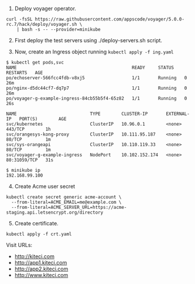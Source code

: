 1. Deploy voyager operator.

```console
curl -fsSL https://raw.githubusercontent.com/appscode/voyager/5.0.0-rc.7/hack/deploy/voyager.sh \
    | bash -s -- --provider=minikube
```

2. First deploy the test servers using ./deploy-servers.sh script.

3. Now, create an Ingress object running `kubectl apply -f ing.yaml`

```console
$ kubectl get pods,svc
NAME                                            READY     STATUS    RESTARTS   AGE
po/echoserver-566fcc4fdb-v8xj5                  1/1       Running   0          26m
po/nginx-d5dc44cf7-dq7p7                        1/1       Running   0          26m
po/voyager-g-example-ingress-84cb55b5f4-65z82   1/1       Running   0          26s

NAME                            TYPE        CLUSTER-IP       EXTERNAL-IP   PORT(S)        AGE
svc/kubernetes                  ClusterIP   10.96.0.1        <none>        443/TCP        1h
svc/orangesys-kong-proxy        ClusterIP   10.111.95.187    <none>        80/TCP         1m
svc/sys-orangeapi               ClusterIP   10.110.119.33    <none>        80/TCP         1m
svc/voyager-g-example-ingress   NodePort    10.102.152.174   <none>        80:31059/TCP   31s

$ minikube ip
192.168.99.100
```


4. Create Acme user secret

```console
kubectl create secret generic acme-account \
  --from-literal=ACME_EMAIL=me@example.com \
  --from-literal=ACME_SERVER_URL=https://acme-staging.api.letsencrypt.org/directory
```

5. Create certificate.

```console
kubectl apply -f crt.yaml
```


Visit URLs:
 - http://kiteci.com
 - http://app1.kiteci.com
 - http://app2.kiteci.com
 - http://www.kiteci.com

